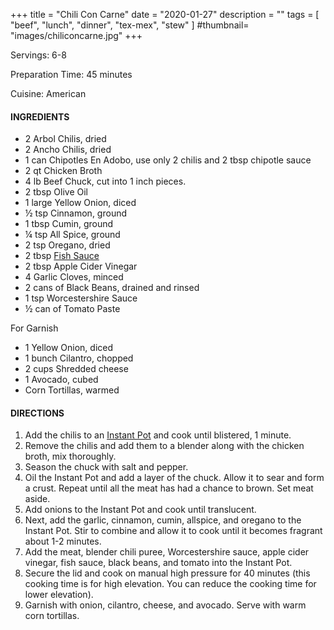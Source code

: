 +++
title = "Chili Con Carne"
date = "2020-01-27"
description = ""
tags = [
    "beef",
    "lunch",
    "dinner",
    "tex-mex",
    "stew"
]
#thumbnail= "images/chiliconcarne.jpg"
+++

Servings: 6-8 <!--more-->

Preparation Time: 45 minutes

Cuisine: American

#### INGREDIENTS 

* 2 Arbol Chilis, dried 
* 2 Ancho Chilis, dried
* 1 can Chipotles En Adobo, use only 2 chilis and 2 tbsp chipotle sauce 
* 2 qt Chicken Broth  
* 4 lb Beef Chuck, cut into 1 inch pieces. 
* 2 tbsp Olive Oil 
* 1 large Yellow Onion, diced 
* ½ tsp Cinnamon, ground 
* 1 tbsp Cumin, ground
* ¼ tsp All Spice, ground 
* 2 tsp Oregano, dried 
* 2 tbsp [Fish Sauce](https://amzn.to/3jMYZdj) 
* 2 tbsp Apple Cider Vinegar 
* 4 Garlic Cloves, minced 
* 2 cans of Black Beans, drained and rinsed 
* 1 tsp Worcestershire Sauce 
* ½ can of Tomato Paste

For Garnish

* 1 Yellow Onion, diced
* 1 bunch Cilantro, chopped
* 2 cups Shredded cheese
* 1 Avocado, cubed 
* Corn Tortillas, warmed 

  
#### DIRECTIONS 

1. Add the chilis to an [Instant Pot](https://amzn.to/3qfNYCZ) and cook until blistered, 1 minute.  
2. Remove the chilis and add them to a blender along with the chicken broth, mix thoroughly. 
3. Season the chuck with salt and pepper. 
4. Oil the Instant Pot and add a layer of the chuck. Allow it to sear and form a crust. Repeat until all the meat has had a chance to brown. Set meat aside. 
5. Add onions to the Instant Pot and cook until translucent.
6. Next, add the garlic, cinnamon, cumin, allspice, and oregano to the Instant Pot. Stir to combine and allow it to cook until it becomes fragrant about 1-2 minutes.  
7. Add the meat, blender chili puree, Worcestershire sauce, apple cider vinegar, fish sauce, black beans, and tomato into the Instant Pot. 
8. Secure the lid and cook on manual high pressure for 40 minutes (this cooking time is for high elevation. You can reduce the cooking time for lower elevation). 
9. Garnish with onion, cilantro, cheese, and avocado. Serve with warm corn tortillas. 
